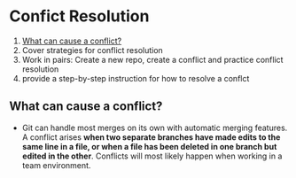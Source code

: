 # Confict Resolution
1) [What can cause a conflict?](#what-can-cause-a-conflict)
2) Cover strategies for conflict resolution
3) Work in pairs: Create a new repo, create a conflict and practice conflict resolution
4) provide a step-by-step instruction for how to resolve a conflct

## What can cause a conflict? 
* Git can handle most merges on its own with automatic merging features. A conflict arises **when two separate branches have made edits to the same line in a file, or when a file has been deleted in one branch but edited in the other**. Conflicts will most likely happen when working in a team environment.
